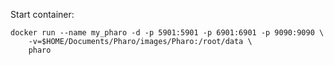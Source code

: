 Start container:

```
docker run --name my_pharo -d -p 5901:5901 -p 6901:6901 -p 9090:9090 \
    -v=$HOME/Documents/Pharo/images/Pharo:/root/data \
    pharo
```